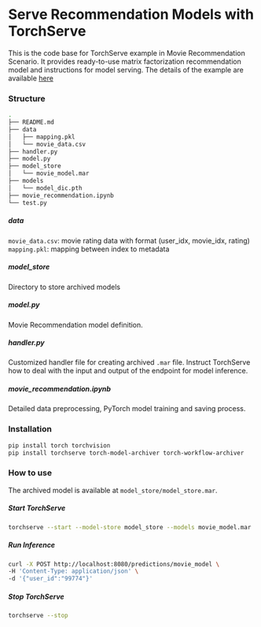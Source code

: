 # Serve Recommendation Models with TorchServe

This is the code base for TorchServe example in Movie Recommendation Scenario. It provides ready-to-use matrix factorization recommendation model and instructions for model serving. The details of the example are available [here](https://medium.com/@catherine.chang0915/serve-recommendation-models-with-torchserve-8723b1472aed)

### Structure
```bash
.
├── README.md
├── data
│   ├── mapping.pkl
│   └── movie_data.csv
├── handler.py
├── model.py
├── model_store
│   └── movie_model.mar
├── models
│   └── model_dic.pth
├── movie_recommendation.ipynb
└── test.py
```

##### data
`movie_data.csv`: movie rating data with format (user_idx, movie_idx, rating)
`mapping.pkl`: mapping between index to metadata

##### model_store
Directory to store archived models

##### model.py
Movie Recommendation model definition.

##### handler.py
Customized handler file for creating archived `.mar` file. Instruct TorchServe how to deal with the input and output of the endpoint for model inference.

##### movie_recommendation.ipynb
Detailed data preprocessing, PyTorch model training and saving process.

### Installation

```bash
pip install torch torchvision 
pip install torchserve torch-model-archiver torch-workflow-archiver
```

### How to use

The archived model is available at `model_store/model_store.mar`.

##### Start TorchServe

```bash
torchserve --start --model-store model_store --models movie_model.mar
```

##### Run Inference

```bash
curl -X POST http://localhost:8080/predictions/movie_model \
-H 'Content-Type: application/json' \
-d '{"user_id":"99774"}'
```

##### Stop TorchServe

```bash
torchserve --stop
```
